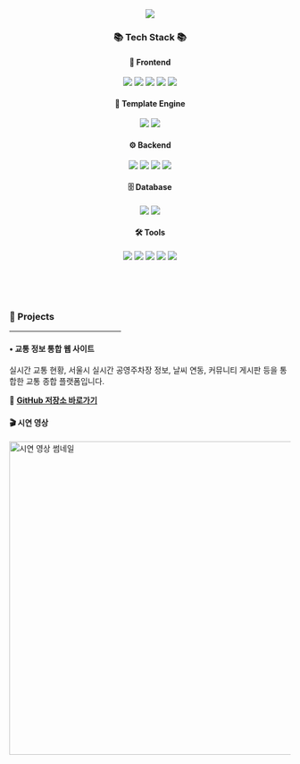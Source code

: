 <div align=center>
	<img src="https://capsule-render.vercel.app/api?type=waving&color=B897FF&height=250&section=header&text=DaHyeon's&nbsp;GitHub&fontSize=90" />
</div>
<div align="center">
  <h3>📚 Tech Stack 📚</h3>
</div>

<!-- 💡 Frontend -->
<div align="center">
  <h4>🎨 Frontend</h4>
  <img src="https://img.shields.io/badge/HTML5-E34F26?style=flat&logo=HTML5&logoColor=white" />
  <img src="https://img.shields.io/badge/CSS3-1572B6?style=flat&logo=CSS3&logoColor=white" />
  <img src="https://img.shields.io/badge/JavaScript-F7DF1E?style=flat&logo=JavaScript&logoColor=white" />
  <img src="https://img.shields.io/badge/Bootstrap-7952B3?style=flat&logo=Bootstrap&logoColor=white" />
  <img src="https://img.shields.io/badge/Font Awesome-339AF0?style=flat&logo=fontawesome&logoColor=white" />
</div>

<!-- 💡 Template Engine -->
<div align="center">
  <h4>🧩 Template Engine</h4>
  <img src="https://img.shields.io/badge/Thymeleaf-005F0F?style=flat&logo=Thymeleaf&logoColor=white" />
  <img src="https://img.shields.io/badge/JSP-007396?style=flat&logo=Java&logoColor=white" />
</div>

<!-- 💡 Backend -->
<div align="center">
  <h4>⚙️ Backend</h4>
  <img src="https://img.shields.io/badge/Java-007396?style=flat&logo=Java&logoColor=white" />
  <img src="https://img.shields.io/badge/Python-3776AB?style=flat&logo=Python&logoColor=white">
  <img src="https://img.shields.io/badge/springboot-6DB33F?style=flat&logo=springboot&logoColor=white">
  <img src="https://img.shields.io/badge/Lombok-%23FF5A00?style=flat&logo=java&logoColor=white" />
</div>

<!-- 💡 Database -->
<div align="center">
  <h4>🗄️ Database</h4>
  <img src="https://img.shields.io/badge/MySQL-4479A1?style=flat&logo=MySQL&logoColor=white" />
  <img src="https://img.shields.io/badge/pymysql-3776AB?style=flat&logo=Python&logoColor=white" />
</div>

<!-- 💡 Tools -->
<div align="center">
  <h4>🛠 Tools</h4>
  <img src="https://img.shields.io/badge/Eclipse IDE-2C2255?style=flat&logo=EclipseIDE&logoColor=white" />
  <img src="https://img.shields.io/badge/Visual Studio Code-007ACC?style=flat&logo=VisualStudioCode&logoColor=white" />
  <img src="https://img.shields.io/badge/Tomcat-F8DC75?style=flat&logo=ApacheTomcat&logoColor=white" />
  <img src="https://img.shields.io/badge/GitHub-181717?style=flat&logo=GitHub&logoColor=white" />
  <img src="https://img.shields.io/badge/Notion-000000?style=flat&logo=Notion&logoColor=white" />
</div>

<br><br><br>
<h3>🚀 Projects</h3>
<hr style="width: 200px; text-align: left; margin-left: 0;" />

<h4><strong>• 교통 정보 통합 웹 사이트</strong></h4>
<p>실시간 교통 현황, 서울시 실시간 공영주차장 정보, 날씨 연동, 커뮤니티 게시판 등을 통합한 교통 종합 플랫폼입니다.</p>

<p>
  🔗 <a href="https://github.com/Hoooouuuuu/trafficRoad.git" target="_blank"><strong>GitHub 저장소 바로가기</strong></a>
</p>

<h4>🎬 시연 영상</h4>
<a href="https://www.youtube.com/watch?v=XCrXzT-H2WQ" target="_blank">
  <img src="http://img.youtube.com/vi/XCrXzT-H2WQ/0.jpg" width="560" alt="시연 영상 썸네일" />
</a>

